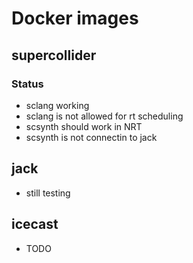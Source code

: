 # Docker images

## supercollider

### Status
- sclang working
- sclang is not allowed for rt scheduling
- scsynth should work in NRT
- scsynth is not connectin to jack

## jack
- still testing

## icecast
- TODO